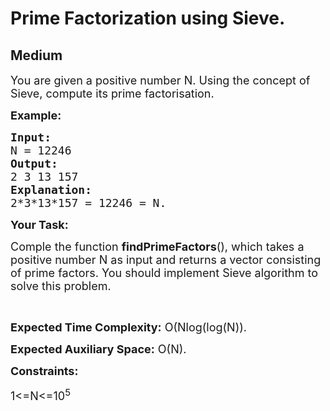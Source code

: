 # Prime Factorization using Sieve.
## Medium
<div class="problems_problem_content__Xm_eO"><p dir="ltr"><span style="font-size:18px">You are given a positive number N. Using the concept of Sieve, compute its prime factorisation.</span></p>

<p dir="ltr"><strong><span style="font-size:18px">Example:</span></strong></p>

<pre><strong><span style="font-size:18px">Input: </span></strong>
<span style="font-size:18px">N = 12246</span>
<strong><span style="font-size:18px">Output: </span></strong>
<span style="font-size:18px">2 3 13 157</span>
<strong><span style="font-size:18px">Explanation: </span></strong>
<span style="font-size:18px">2*3*13*157 = 12246 = N.
</span></pre>

<p dir="ltr"><strong><span style="font-size:18px">Your Task:</span></strong></p>

<p dir="ltr"><span style="font-size:18px">Comple the function <strong>findPrimeFactors</strong>(), which takes a positive number N as input and returns a vector consisting of prime factors. You should implement Sieve algorithm to solve this problem.</span></p>

<p>&nbsp;</p>

<p dir="ltr"><span style="font-size:18px"><strong>Expected Time Complexity:</strong> O(Nlog(log(N)).</span></p>

<p dir="ltr"><span style="font-size:18px"><strong>Expected Auxiliary Space:</strong> O(N).</span></p>

<p dir="ltr"><strong><span style="font-size:18px">Constraints:</span></strong></p>

<p dir="ltr"><span style="font-size:18px">1&lt;=N&lt;=10<sup>5</sup></span></p>

<p>&nbsp;</p>
</div>